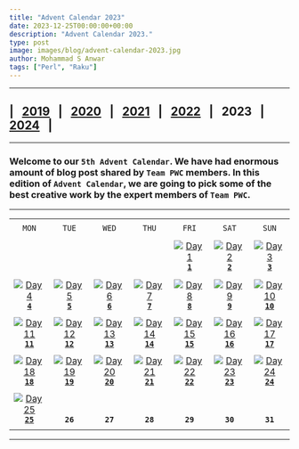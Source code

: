 ```yaml
---
title: "Advent Calendar 2023"
date: 2023-12-25T00:00:00+00:00
description: "Advent Calendar 2023."
type: post
image: images/blog/advent-calendar-2023.jpg
author: Mohammad S Anwar
tags: ["Perl", "Raku"]
---
```

***

## | &nbsp; [**2019**](/blog/advent-calendar-2019) &nbsp; | &nbsp; [**2020**](/blog/advent-calendar-2020) &nbsp; | &nbsp; [**2021**](/blog/advent-calendar-2021) &nbsp; | &nbsp; [**2022**](/blog/advent-calendar-2022) &nbsp; | &nbsp; **2023** &nbsp; | &nbsp; [**2024**](/blog/advent-calendar-2024) &nbsp; |

***

### Welcome to our `5th Advent Calendar`. We have had enormous amount of blog post shared by `Team PWC` members. In this edition of `Advent Calendar`, we are going to pick some of the best creative work by the expert members of `Team PWC`.

***

| | | | | | | |
| :---: | :---: | :---: | :---: | :---: | :---: | :---: |
| | | | | | | |
| `MON`<br> |  `TUE`<br> | `WED`<br> |  `THU`<br>| `FRI`<br>|  `SAT`<br> |  `SUN`<br> |
| | | | | | | |
| <br><br><br> | <br><br><br> | <br><br><br> | <br><br><br> | [![Day 1](/images/blog/2023-12-01-thumbnail.jpg "Perl Weekly Challenge 205: Third Highest and Maximum (Bit-Wise) XOR by Laurent Rosenfeld")](/blog/advent-calendar-2023-12-01)<br>[**`1`**](/blog/advent-calendar-2023-12-01) | [![Day 2](/images/blog/2023-12-02-thumbnail.jpg "Maximum sum of pair minimums by Bob Lied")](/blog/advent-calendar-2023-12-02)<br>[**`2`**](/blog/advent-calendar-2023-12-02) | [![Day 3](/images/blog/2023-12-03-thumbnail.jpg "Minimum Index Sum / Duplicate and Missing by James Smith")](/blog/advent-calendar-2023-12-03)<br>[**`3`**](/blog/advent-calendar-2023-12-03)<br> |
| | | | | | | |
| [![Day 4](/images/blog/2023-12-04-thumbnail.jpg "Give A Little Bit by Dave Jacoby")](/blog/advent-calendar-2023-12-04)<br>[**`4`**](/blog/advent-calendar-2023-12-04) | [![Day 5](/images/blog/2023-12-05-thumbnail.jpg "Kill And Win / Number Collision by Avery Adams")](/blog/advent-calendar-2023-12-05)<br>[**`5`**](/blog/advent-calendar-2023-12-05) | [![Day 6](/images/blog/2023-12-06-thumbnail.jpg "Lead to Gold and 1 2 3 by Peter Campbell Smith")](/blog/advent-calendar-2023-12-06)<br>[**`6`**](/blog/advent-calendar-2023-12-06) | [![Day 7](/images/blog/2023-12-07-thumbnail.jpg "Wow: Another oneliner! But also a complete BFS...! by Matthias Muth")](/blog/advent-calendar-2023-12-07)<br>[**`7`**](/blog/advent-calendar-2023-12-07) | [![Day 8](/images/blog/2023-12-08-thumbnail.jpg "Collect Points by Flavio Poletti")](/blog/advent-calendar-2023-12-08)<br>[**`8`**](/blog/advent-calendar-2023-12-08) | [![Day 9](/images/blog/2023-12-09-thumbnail.jpg "Odd one Out / Number Placement by Robbie Hatley")](/blog/advent-calendar-2023-12-09)<br>[**`9`**](/blog/advent-calendar-2023-12-09) | [![Day 10](/images/blog/2023-12-10-thumbnail.jpg "Sorted Matrix / Max Number by Stephen G Lynn")](/blog/advent-calendar-2023-12-10)<br>[**`10`**](/blog/advent-calendar-2023-12-10) |
| | | | | | | |
| [![Day 11](/images/blog/2023-12-11-thumbnail.jpg "Sorted Squares / Travel Expenditure by W. Luis Mochan")](/blog/advent-calendar-2023-12-11)<br>[**`11`**](/blog/advent-calendar-2023-12-11) | [![Day 12](/images/blog/2023-12-12-thumbnail.jpg "Common Squares by Simon Green")](/blog/advent-calendar-2023-12-12)<br>[**`12`**](/blog/advent-calendar-2023-12-12) | [![Day 13](/images/blog/2023-12-13-thumbnail.jpg "Raku Members by Arne Sommer")](/blog/advent-calendar-2023-12-13)<br>[**`13`**](/blog/advent-calendar-2023-12-13) | [![Day 14](/images/blog/2023-12-14-thumbnail.jpg "Counting Boxes by Roger Bell_West")](/blog/advent-calendar-2023-12-14)<br>[**`14`**](/blog/advent-calendar-2023-12-14) | [![Day 15](/images/blog/2023-12-15-thumbnail.jpg "Sentenced To Compute Differences by Adam Russell")](/blog/advent-calendar-2023-12-15)<br>[**`15`**](/blog/advent-calendar-2023-12-15) | [![Day 16](/images/blog/2023-12-16-thumbnail.jpg "Counting Fridays the 13th by Andrew Shitov")](/blog/advent-calendar-2023-12-16)<br>[**`16`**](/blog/advent-calendar-2023-12-16) | [![Day 17](/images/blog/2023-12-17-thumbnail.jpg "Sums and Swaps by Luca Ferrari")](/blog/advent-calendar-2023-12-17)<br>[**`17`**](/blog/advent-calendar-2023-12-17) |
| | | | | | | |
| [![Day 18](/images/blog/2023-12-18-thumbnail.jpg "Similar Words / Frequency Sort by Lubos Kolouch")](/blog/advent-calendar-2023-12-18)<br>[**`18`**](/blog/advent-calendar-2023-12-18) | [![Day 19](/images/blog/2023-12-19-thumbnail.jpg "Common, but Unequal, Triplet Characters by Packy Anderson")](/blog/advent-calendar-2023-12-19)<br>[**`19`**](/blog/advent-calendar-2023-12-19) | [![Day 20](/images/blog/2023-12-20-thumbnail.jpg "Remove One / Duplicate Zeros by Jaldhar H. Vyas")](/blog/advent-calendar-2023-12-20)<br>[**`20`**](/blog/advent-calendar-2023-12-20) | [![Day 21](/images/blog/2023-12-21-thumbnail.jpg "Seize The Day and Maximise Greatness by Yves Orton")](/blog/advent-calendar-2023-12-21)<br>[**`21`**](/blog/advent-calendar-2023-12-21) | [![Day 22](/images/blog/2023-12-22-thumbnail.jpg "Running Sum by Augie De Blieck Jr.")](/blog/advent-calendar-2023-12-22)<br>[**`22`**](/blog/advent-calendar-2023-12-22) | [![Day 23](/images/blog/2023-12-23-thumbnail.jpg "A.A.B.A. (Acronym And Build Array) by Ian Rifkin")](/blog/advent-calendar-2023-12-23)<br>[**`23`**](/blog/advent-calendar-2023-12-23) | [![Day 24](/images/blog/2023-12-24-thumbnail.jpg "Count the Pairs on the Floor by Jorg Sommrey")](/blog/advent-calendar-2023-12-24)<br>[**`24`**](/blog/advent-calendar-2023-12-24) |
| | | | | | | |
| [![Day 25](/images/blog/2023-12-25-thumbnail.jpg "Uniqueness by Cheok-Yin Fung")](/blog/advent-calendaer-2023-12-25)<br>[**`25`**](/blog/advent-calendar-2023-12-25) | <br><br>**`26`**<br> | <br><br>**`27`**<br> | <br><br>**`28`**<br>  | <br><br>**`29`**<br> | <br><br>**`30`**<br> | <br><br>**`31`**<br> |
| | | | | | | |
***
